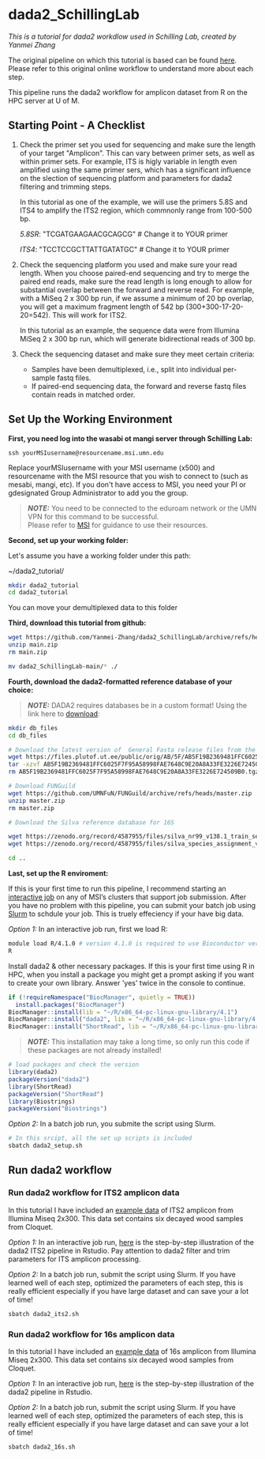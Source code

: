 # dada2_SchillingLab

*This is a tutorial for dada2 workdlow used in Schilling Lab, created by Yanmei Zhang*

The original pipeline on which this tutorial is based can be found [here](https://benjjneb.github.io/dada2/ITS_workflow.html). Please refer to this original online workflow to understand more about each step.

This pipeline runs the dada2 workflow for amplicon dataset from R on the HPC server at U of M.

## Starting Point - A Checklist

1. Check the primer set you used for sequencing and make sure the length of your target "Amplicon". This can vary between primer sets, as well as within primer sets. For example, ITS is higly variable in length even amplified using the same primer sers, which has a significant influence on the slection of sequencing platform and parameters for dada2 filtering and trimming steps.
   
   In this tutorial as one of the example, we will use the primers 5.8S and ITS4 to amplify the ITS2 region, which commnonly range from 100-500 bp.

   *5.8SR*: "TCGATGAAGAACGCAGCG" # Change it to YOUR primer

   *ITS4*: "TCCTCCGCTTATTGATATGC" # Change it to YOUR primer

2. Check the sequencing platform you used and make sure your read length. When you choose paired-end sequencing and try to merge the paired end reads, make sure the read length is long enough to allow for substantial overlap between the forward and reverse read. For example, with a MiSeq 2 x 300 bp run, if we assume a minimum of 20 bp overlap, you will get a maximum fragment length of 542 bp (300+300-17-20-20=542). This will work for ITS2.

   In this tutorial as an example, the sequence data were from Illumina MiSeq 2 x 300 bp run, which will generate bidirectional reads of 300 bp.

3. Check the sequencing dataset and make sure they meet certain criteria:

   - Samples have been demultiplexed, i.e., split into individual per-sample fastq files.
   - If paired-end sequencing data, the forward and reverse fastq files contain reads in matched order.
  
## Set Up the Working Environment

**First, you need log into the wasabi ot mangi server through Schilling Lab:**

`ssh yourMSIusername@resourcename.msi.umn.edu`

Replace yourMSIusername with your MSI username (x500) and resourcename with the MSI resource that you wish to connect to (such as mesabi, mangi, etc). If you don't have access to MSI, you need your PI or gdesignated Group Administrator to add you the group.

 > **_NOTE:_** You need to be connected to the eduroam network or the UMN VPN for this command to be successful.\
 > Please refer to [MSI](https://www.msi.umn.edu/) for guidance to use their resources.
 
**Second, set up your working folder:**

Let's assume you have a working folder under this path:

~/dada2_tutorial/

```bash
mkdir dada2_tutorial
cd dada2_tutorial
```

You can move your demultiplexed data to this folder

**Third, download this tutorial from github:**

```bash
wget https://github.com/Yanmei-Zhang/dada2_SchillingLab/archive/refs/heads/main.zip  
unzip main.zip
rm main.zip

mv dada2_SchillingLab-main/* ./
```

**Fourth, download the dada2-formatted reference database of your choice:**

 > **_NOTE:_** DADA2 requires databases be in a custom format! Using the link here to [download](https://benjjneb.github.io/dada2/training.html):

```bash
mkdir db_files
cd db_files

# Download the latest version of  General Fasta release files from the UNITE ITS database and used as a reference
wget https://files.plutof.ut.ee/public/orig/AB/5F/AB5F19B2369481FFC6025F7F95A58998FAE7648C9E20A8A33FE3226E724509B0.tgz # Change to the LATEST version
tar -xzvf AB5F19B2369481FFC6025F7F95A58998FAE7648C9E20A8A33FE3226E724509B0.tgz
rm AB5F19B2369481FFC6025F7F95A58998FAE7648C9E20A8A33FE3226E724509B0.tgz

# Download FUNGuild
wget https://github.com/UMNFuN/FUNGuild/archive/refs/heads/master.zip
unzip master.zip
rm master.zip

# Download the Silva reference database for 16S

wget https://zenodo.org/record/4587955/files/silva_nr99_v138.1_train_set.fa.gz
wget https://zenodo.org/record/4587955/files/silva_species_assignment_v138.1.fa.gz

cd ..
```

**Last, set up the R enviroment:**

If this is your first time to run this pipeline, I recommend starting an [interactive job](https://www.msi.umn.edu/content/interactive-queue-use-srun) on any of MSI’s clusters that support job submission. After you have no problem with this pipeline, you can submit your batch job using [Slurm](https://www.msi.umn.edu/content/job-submission-and-scheduling-slurm) to schdule your job. This is truely effeciency if your have big data.

*Option 1:* In an interactive job run, first we load R:

```bash
module load R/4.1.0 # version 4.1.0 is required to use Bioconductor version '3.13' 
R
```

Install dada2 & other necessary packages. If this is your first time using R in HPC, when you install a package you might get a prompt asking if you want to create your own library. Answer 'yes' twice in the console to continue.

```r
if (!requireNamespace("BiocManager", quietly = TRUE))
  install.packages("BiocManager")
BiocManager::install(lib = "~/R/x86_64-pc-linux-gnu-library/4.1")
BiocManager::install("dada2", lib = "~/R/x86_64-pc-linux-gnu-library/4.1")
BiocManager::install("ShortRead", lib = "~/R/x86_64-pc-linux-gnu-library/4.1")
```

> **_NOTE:_** This installation may take a long time, so only run this code if these packages are not already installed!

```r
# load packages and check the version
library(dada2)
packageVersion("dada2")
library(ShortRead)
packageVersion("ShortRead")
library(Biostrings)
packageVersion("Biostrings")
```

*Option 2:* In a batch job run, you submite the script using Slurm.

```bash
# In this srcipt, all the set up scripts is included
sbatch dada2_setup.sh
```

## Run dada2 workflow

### Run dada2 workflow for ITS2 amplicon data

In this tutorial I have included an [example data](https://github.com/Yanmei-Zhang/dada2_SchillingLab/tree/main/example/ITS2) of ITS2 amplicon from Illumina Miseq 2x300. This data set contains six decayed wood samples from Cloquet. 

*Option 1:* In an interactive job run, [here](https://github.com/Yanmei-Zhang/dada2_SchillingLab/wiki/The-dada2-ITS-Pipeline-for-Pair_ended-Reads) is the step-by-step illustration of the dada2 ITS2 pipeline in Rstudio. Pay attention to dada2 filter and trim parameters for ITS amplicon processing. 

*Option 2:* In a batch job run, submit the script using Slurm. If you have learned well of each step, optimized the parameters of each step, this is really efficient especially if you have large dataset and can save your a lot of time! 

```bash
sbatch dada2_its2.sh
```

### Run dada2 workflow for 16s amplicon data

In this tutorial I have included an [example data](https://github.com/Yanmei-Zhang/dada2_SchillingLab/tree/main/example/16S) of 16s amplicon from Illumina Miseq 2x300. This data set contains six decayed wood samples from Cloquet. 

*Option 1:* In an interactive job run, [here](https://github.com/Yanmei-Zhang/dada2_SchillingLab/wiki/The-dada2-Pipeline-for-16s-Amplicon-Pair_ended-Reads) is the step-by-step illustration of the dada2 pipeline in Rstudio. 

*Option 2:* In a batch job run, submit the script using Slurm. If you have learned well of each step, optimized the parameters of each step, this is really efficient especially if you have large dataset and can save your a lot of time! 

```bash
sbatch dada2_16s.sh
```
